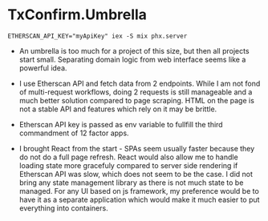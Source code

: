 # TxConfirm.Umbrella

```
ETHERSCAN_API_KEY="myApiKey" iex -S mix phx.server
```

* An umbrella is too much for a project of this size, but then all projects start small. Separating domain logic from web interface seems like a powerful idea.

* I use Etherscan API and fetch data from 2 endpoints. While I am not fond of multi-request workflows, doing 2 requests is still manageable and a much better solution compared to page scraping. HTML on the page is not a stable API and features which rely on it may be brittle.

* Etherscan API key is passed as env variable to fullfill the third commandment of 12 factor apps.

* I brought React from the start - SPAs seem usually faster because they do not do a full page refresh. React would also allow me to handle loading state more gracefuly compared to server side rendering if Etherscan API was slow, which does not seem to be the case. I did not bring any state management library as there is not much state to be managed. For any UI based on js framework, my preference would be to have it as a separate application which would make it much easier to put everything into containers.
